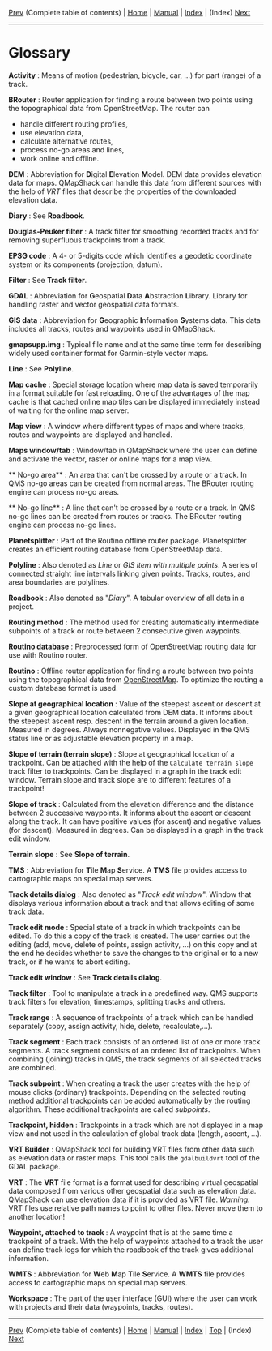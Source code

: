 [Prev](AxAdvToc) (Complete table of contents) | [Home](Home) | [Manual](DocMain) | [Index](AxAdvIndex) | (Index) [Next](AxAdvIndex)
- - -

# Glossary

**Activity**
: Means of motion (pedestrian, bicycle, car, ...) for part (range) of a track.

**BRouter**
: Router application for finding a route between two points using the topographical data from OpenStreetMap. The router can

* handle different routing profiles,  
* use elevation data,
* calculate alternative routes,
* process no-go areas and lines,
* work online and offline.
  
**DEM**
: Abbreviation for **D**igital **E**levation **M**odel. DEM data provides elevation data for maps.
  QMapShack can handle this data from different sources with the help of _VRT_ files that describe the properties of
  the downloaded elevation data.

**Diary**
: See __Roadbook__.

**Douglas-Peuker filter**
: A track filter for smoothing recorded tracks and for removing superfluous trackpoints from a track.

**EPSG code**
: A 4- or 5-digits code which identifies a geodetic coordinate system or its components (projection, datum). 

**Filter**
: See __Track filter__.

**GDAL**
: Abbreviation for **G**eospatial **D**ata **A**bstraction **L**ibrary. Library for handling raster and vector geospatial data formats.

**GIS data**
: Abbreviation for **G**eographic **I**nformation **S**ystems data.  This data includes all tracks, routes and
  waypoints used in QMapShack.

**gmapsupp.img**
: Typical file name and at the same time term for describing widely used container format for Garmin-style vector maps.

**Line**
: See __Polyline__.

**Map cache**
: Special storage location where map data is saved temporarily in a format suitable for fast reloading. One of the
advantages of the map cache is that cached online map tiles can be displayed immediately instead of waiting for the online
map server.

**Map view**
: A window where different types of maps and where tracks, routes and waypoints are displayed and handled.

**Maps window/tab**
: Window/tab in QMapShack where the user can define and activate the vector, raster or online maps for a map view.

** No-go area**
: An area that can't be crossed by a route or a track. In QMS no-go areas can be created from normal areas. The BRouter routing engine can process no-go areas.

** No-go line**
: A line that can't be crossed by a route or a track. In QMS no-go lines can be created from routes or tracks. The BRouter routing engine can process no-go lines.

**Planetsplitter**
: Part of the Routino offline router package. Planetsplitter creates an efficient routing database from OpenStreetMap data.

**Polyline**
: Also denoted as _Line_ or _GIS item with multiple points_. A series of connected straight line intervals linking
given points. Tracks, routes, and area boundaries are polylines.

**Roadbook**
: Also denoted as "_Diary_". A tabular overview of all data in a project.

**Routing method**
: The method used for creating automatically intermediate subpoints of a track or route between 2 consecutive given
  waypoints.

**Routino database**
: Preprocessed form of OpenStreetMap routing data for use with Routino router.

**Routino**
: Offline router application for finding a route between two points using the topographical data from
[OpenStreetMap](http://www.OpenStreetMap.org). To optimize the routing a custom database format is used.

**Slope at geographical location**
: Value of the steepest ascent or descent at a given geographical location calculated from DEM data. It informs about the steepest ascent resp. descent in the terrain
around a given location.
Measured in degrees. Always nonnegative values. Displayed in the QMS status line
or as adjustable elevation property in a map.

**Slope of terrain (terrain slope)**
: Slope at geographical location of a trackpoint. Can be attached with the help of the `Calculate terrain slope` track filter to trackpoints. 
Can be displayed in a graph in the track edit window. Terrain slope and track slope are to different features of a trackpoint!

**Slope of track**
: Calculated from the elevation difference and the distance between 2 successive waypoints. It informs about the ascent or descent along the track.
It can have positive values (for ascent) and negative values (for descent).
Measured in degrees. Can be displayed in a graph in the track edit window.

**Terrain slope**
: See __Slope of terrain__.

**TMS**
: Abbreviation for **T**ile **M**ap **S**ervice. A **TMS** file provides access to cartographic maps
  on special map servers.

**Track details dialog**
: Also denoted as "_Track edit window_". Window that displays various information about a track and that allows editing
of some track data.

**Track edit mode**
: Special state of a track in which trackpoints can be edited. To do this a copy of the track is created. The user carries out the editing
  (add, move, delete of points, assign activity, ...) on this copy and at the end he decides whether to save the changes to the original or
  to a new track, or if he wants to abort editing.

**Track edit window**
: See __Track details dialog__.

**Track filter**
: Tool to manipulate a track in a predefined way. QMS supports track filters for elevation, timestamps, splitting tracks and
  others.

**Track range**
: A sequence of trackpoints of a track which can be handled separately (copy, assign activity, hide,
  delete, recalculate,...).

**Track segment**
: Each track consists of an ordered list of one or more track segments. A track segment consists of an ordered
  list of trackpoints.
  When combining (joining) tracks in QMS, the track segments of all selected tracks are combined.

**Track subpoint**
: When creating a track the user creates with the help of mouse clicks (ordinary) trackpoints. Depending on the selected
  routing method
  additional trackpoints can be added automatically by the routing algorithm. These additional trackpoints are
  called _subpoints_.

**Trackpoint, hidden**
: Trackpoints in a track which are not displayed in a map view and not used in the calculation of global track data
  (length, ascent, ...).

**VRT Builder**
: QMapShack tool for building VRT files from other data such as elevation data or raster maps. This tool calls the
`gdalbuildvrt` tool of the GDAL package.

**VRT**
: The __VRT__ file format is a format used for describing virtual geospatial data composed from various
  other geospatial data such as elevation data. QMapShack can use elevation data if it is provided as VRT file.
  _Warning:_ VRT files use relative path names to point to other files. Never move them to another location!

**Waypoint, attached to track**
: A waypoint that is at the same time a trackpoint of a track. With the help of waypoints attached to a track the user
  can define track legs for which the roadbook of the track gives additional information.

**WMTS**
: Abbreviation for **W**eb **M**ap **T**ile **S**ervice. A __WMTS__ file provides access to cartographic maps
  on special map servers.

**Workspace**
: The part of the user interface (GUI) where the user can work with projects and their data (waypoints, tracks, routes).


- - -
[Prev](AxAdvToc) (Complete table of contents) | [Home](Home) | [Manual](DocMain) | [Index](AxAdvIndex) | [Top](#) | (Index) [Next](AxAdvIndex)

